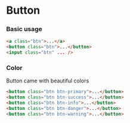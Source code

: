 # Button

### Basic usage
```html
<a class="btn">...</a>
<button class="btn">...</button>
<input class="btn" ... />
```

### Color
Button came with beautiful colors
```html
<button class="btn btn-primary">...</button>
<button class="btn btn-success">...</button>
<button class="btn btn-info">...</button>
<button class="btn btn-danger">...</button>
<button class="btn btn-warning">...</button>
```
